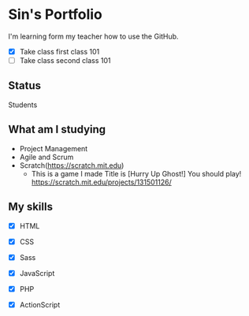 # Sin's Portfolio
I'm learning form my teacher how to use the GitHub.

- [x] Take class first class 101
- [ ] Take class second class 101

## Status
Students

## What am I studying
- Project Management
- Agile and Scrum
- Scratch(https://scratch.mit.edu)
  - This is a game I made
    Title is [Hurry Up Ghost!] You should play!
https://scratch.mit.edu/projects/131501126/

## My skills
- [x] HTML
- [x] CSS
- [x] Sass
- [x] JavaScript
- [x] PHP
- [x] ActionScript


